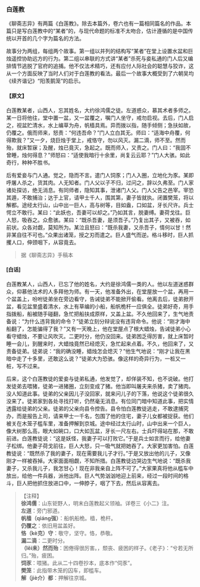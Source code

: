 <script type="text/javascript">
    var head = document.getElementsByTagName('head')[0];
    cssURL = '/public/liao.css';
    linkTag = document.createElement('link');
    linkTag.href = cssURL;
    linkTag.setAttribute('type','text/css');
    linkTag.setAttribute('rel','stylesheet');
    head.appendChild(linkTag);
</script>
### 白莲教

《聊斋志异》有两篇《白莲教》。除去本篇外，卷六也有一篇相同篇名的作品。本篇只是写白莲教中的“某者”的，与现代命题的标准不太吻合，估计遵循的是中国传统以开首的几个字为篇名的方法。

故事分为两组，每组两个故事。第一组以并列的结构写“某者”在堂上设置水盆和巨烛遥控协助远方的行为。第二组以串联的方式讲“某者”杀死与妾私通的门人后又编排情节逃脱了官府的追捕。他不仅法术精巧，还有应付人际社会的聪慧与狡诈，这从一个方面反映了当时人们对于白莲教的看法。最后一个故事大概受到了六朝吴均《续齐谐记》“阳羡鹅笼”的启示。

#### 【原文】
<section>
白莲教某者，山西人，忘其姓名，大约徐鸿儒之徒。左道惑众，慕其术者多师之。
某一日将他往，堂中置一盆，又一盆覆之，嘱门人坐守，戒勿启视。去后，门人启之，视盆贮清水，水上编草为舟，帆樯具焉。异而拨以指，随手倾侧；急扶如故，仍覆之。俄而师来，怒责：“何违吾命？”门人立白其无。师曰：“适海中舟覆，何得欺我？”又一夕，烧巨烛于堂上，戒恪守，勿以风灭。漏二滴，师不至。然而殆，就床暂寐；及醒，烛已竟灭，急起之。既而师入，又责之。门人曰：“我固不曾睡，烛何得息？”师怒曰：“适使我暗行十余里，尚复云云耶？”门人大骇。如此奇行，种种不胜书。

后有爱妾与门人通。觉之，隐而不言。遣门人饲豕；门人入圈，立地化为豕。某即呼屠人杀之，货其肉。人无知者。门人父以子不归，过问之，辞以久弗至。门人家诸处探访，绝无消息。有同师者，隐知其事，泄诸门人父。门人父告之邑宰。宰恐其遁，不敢捕治；达于上官，请甲士千人，围其第，妻子皆就执。闭置樊笼，将以解都。途经太行山，山中出一巨人，高与树等，目如盎，口如盆，牙长尺许。兵士愕立不敢行。某曰：“此妖也，吾妻可以却之。”乃如其言，脱妻缚。妻荷戈往。巨人怒，吸吞之。众愈骇。某曰：“既杀吾妻，是须吾子。”乃复出其子，又被吞，如前状。众各对觑，莫知所为。某泣且怒曰：“既杀我妻，又杀吾子，情何以甘！然非某自往不可也。”众果出诸笼，授之刃而遣之。巨人盛气而逆。格斗移时，巨人抓攫人口，伸颈咽下，从容竟去。

</section>

> 据《聊斋志异》手稿本

#### [白话]
<aside>

白莲教某人，山西人，已忘了他的姓名，大约是徐鸿儒一类的人。他以左道迷惑群众，仰慕他法术的人多拜他为师。有一天，他准备外出，在堂屋放一个盆，再用一个盆盖上，吩咐徒弟坐在旁边看守，告诫徒弟不能掀开偷看。他离去后，徒弟掀开盆，看见盆里盛着清水，水上有草编的小船，船帆桅杆一应俱全。徒弟好奇，用手指拨船，船被随手碰翻，急忙把船扶成原样，又盖上盆。不久他回来了，生气地责备说：“为什么违背我的命令？”徒弟立刻分辩说没有违背命令。他说：“刚才海中船翻了，怎能骗得了我？”又有一天晚上，他在堂屋点了根大蜡烛，告诫徒弟小心看守蜡烛，不要让风吹灭。二更时分，他仍没回来。徒弟困乏得厉害，就上床暂时睡一会儿，到醒来时，大蜡烛竟然已经熄灭，急忙起来点着。不久，他回来了，又责备徒弟。徒弟说：“我的确没睡，蜡烛怎会熄灭？”他生气地说：“刚才让我在黑暗中走了十多里，还敢这么说？”徒弟大为恐骇。像这样的奇异行为，一桩又一桩，写不过来。

后来，这个白莲教徒的爱妾与徒弟私通，他发觉了，却佯装不知，也不说破。他打发徒弟去喂猪，徒弟一进猪圈，立刻变成了猪。他当即叫屠夫来杀猪，卖了猪肉。没人知道此事。徒弟的父亲因儿子没回家，就来问儿子的下落，他说这个徒弟很久没来了。徒弟家到各处寻找打听，仍然毫无消息。有位同门暗中知道此事，把实情透露给徒弟的父亲。徒弟的父亲向县令控告。县令怕白莲教徒逃走，不敢逮捕究办，而是报告上司，请来甲士一千名，包围了他的住宅，妻子儿女都被捉获。他们被关在木笼子槛车里，准备押解到京城。途中经过太行山时，山中出来一个巨人，像大树那么高，眼大如碗口，口大如瓦盆，牙长一尺左右。士兵吓得站在那，不敢前进。白莲教徒说：“这是妖怪，我妻子可以打败它。”于是兵士如言而行，给他妻子松绑。他妻子荷戈前往，巨人大怒，只一吸气就把她吞了。大家更加害怕。白莲教徒说：“既然杀了我的妻子，现在需要我儿子才行。”于是又放出他的儿子，又像刚才一样被吞掉。大家面面相觑，不知所措。白莲教徒边哭边生气地说：“既杀我妻子，又杀我儿子，我怎甘心！现在非我亲自上阵不可了。”大家果真将他从槛车中放出，给他一件兵器，派他出阵。巨人气势汹汹地迎上前来，经过一段时间的格斗，巨人把他抓住放进口中，一伸脖子，咽了下去，然后从容离去。

</aside>

> 【注释】  
<b>徐鸿儒</b>：山东钜野人，明末白莲教起义领袖。详卷三《小二》注。  
<b>左道</b>：旁门邪道。  
<b>帆樯（qiáng强）</b>：船帆船桅。樯，桅杆。  
<b>仍覆之</b>：依旧用盆盖好。  
<b>恪（kè克）守</b>：敬守，坚守。恪，恭敬。  
<b>漏二滴</b>：二更时分。  
<b>（lěi耒）然而殆</b>：困倦得很厉害。，颓丧、疲困的样子。《老子》：“兮若无所归。”殆，疲困。  
<b>饲豕</b>：喂猪。此从二十四卷抄本，底本作“伺豕”。  
<b>樊笼</b>：此指带木笼的囚车，即槛车。  
<b>解（jiè介）都</b>：押解往京城。  
